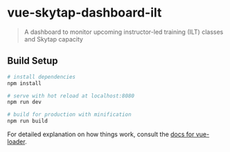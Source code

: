 # vue-skytap-dashboard-ilt

> A dashboard to monitor upcoming instructor-led training (ILT) classes and Skytap capacity

## Build Setup

``` bash
# install dependencies
npm install

# serve with hot reload at localhost:8080
npm run dev

# build for production with minification
npm run build
```

For detailed explanation on how things work, consult the [docs for vue-loader](http://vuejs.github.io/vue-loader).
